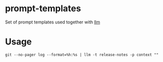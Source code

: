 # prompt-templates

Set of prompt templates used together with [llm](https://github.com/simonw/llm)

# Usage

```
git --no-pager log --format=%h:%s | llm -t release-notes -p context ""
```
